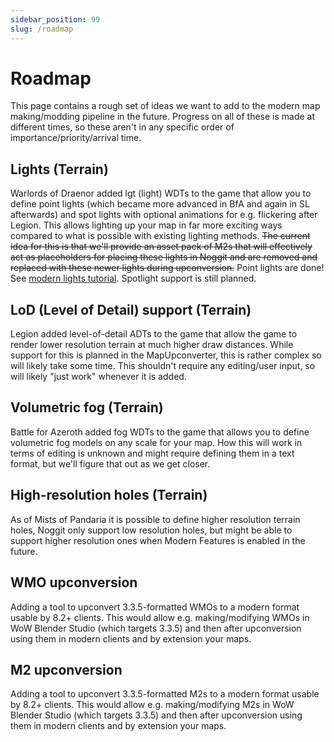 ```yaml
---
sidebar_position: 99
slug: /roadmap
---
```


# Roadmap
This page contains a rough set of ideas we want to add to the modern map making/modding pipeline in the future. Progress on all of these is made at different times, so these aren't in any specific order of importance/priority/arrival time.

## Lights (Terrain)
Warlords of Draenor added lgt (light) WDTs to the game that allow you to define point lights (which became more advanced in BfA and again in SL afterwards) and spot lights with optional animations for e.g. flickering after Legion. This allows lighting up your map in far more exciting ways compared to what is possible with existing lighting methods. ~~The current idea for this is that we'll provide an asset pack of M2s that will effectively act as placeholders for placing these lights in Noggit and are removed and replaced with these newer lights during upconversion.~~ Point lights are done! See [modern lights tutorial](/modern-lights). Spotlight support is still planned.

## LoD (Level of Detail) support (Terrain)
Legion added level-of-detail ADTs to the game that allow the game to render lower resolution terrain at much higher draw distances. While support for this is planned in the MapUpconverter, this is rather complex so will likely take some time. This shouldn't require any editing/user input, so will likely "just work" whenever it is added.

## Volumetric fog (Terrain)
Battle for Azeroth added fog WDTs to the game that allows you to define volumetric fog models on any scale for your map. How this will work in terms of editing is unknown and might require defining them in a text format, but we'll figure that out as we get closer.

## High-resolution holes (Terrain)
As of Mists of Pandaria it is possible to define higher resolution terrain holes, Noggit only support low resolution holes, but might be able to support higher resolution ones when Modern Features is enabled in the future.

## WMO upconversion
Adding a tool to upconvert 3.3.5-formatted WMOs to a modern format usable by 8.2+ clients. This would allow e.g. making/modifying WMOs in WoW Blender Studio (which targets 3.3.5) and then after upconversion using them in modern clients and by extension your maps.

## M2 upconversion
Adding a tool to upconvert 3.3.5-formatted M2s to a modern format usable by 8.2+ clients. This would allow e.g. making/modifying M2s in WoW Blender Studio (which targets 3.3.5) and then after upconversion using them in modern clients and by extension your maps.